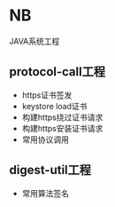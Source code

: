 # NB
JAVA系统工程

## protocol-call工程
- https证书签发
- keystore load证书
- 构建https绕过证书请求
- 构建https安装证书请求
- 常用协议调用

## digest-util工程
- 常用算法签名